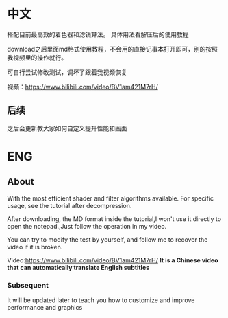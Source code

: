 # 中文

搭配目前最高效的着色器和滤镜算法。
具体用法看解压后的使用教程

download之后里面md格式使用教程，不会用的直接记事本打开即可，别的按照我视频里的操作就行。

可自行尝试修改测试，调坏了跟着我视频恢复

视频：https://www.bilibili.com/video/BV1am421M7rH/

## 后续

之后会更新教大家如何自定义提升性能和画面

# ENG

## About

With the most efficient shader and filter algorithms available. For specific usage, see the tutorial after decompression.

After downloading, the MD format inside the tutorial,I won't use it directly to open the notepad.,Just follow the operation in my video.

You can try to modify the test by yourself, and follow me to recover the video if it is broken.

Video:https://www.bilibili.com/video/BV1am421M7rH/
**It is a Chinese video that can automatically translate English subtitles**

### Subsequent

It will be updated later to teach you how to customize and improve performance and graphics
